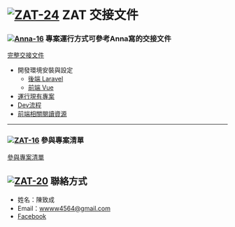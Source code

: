 # [![ZAT-24]][ZAT-24] ZAT 交接文件


### [![Anna-16]][Anna-16] 專案運行方式可參考Anna寫的交接文件

[完整交接文件](https://github.com/DaydreamLab/2019-anna-handover-doc)

- 開發環境安裝與設定
    - [後端 Laravel](https://github.com/DaydreamLab/2019-anna-handover-doc/blob/master/develop/setup-laravel.md)
    - [前端 Vue](https://github.com/DaydreamLab/2019-anna-handover-doc/blob/master/develop/setup-vue.md)
- [運行現有專案](develop/existing-project.md)
- [Dev流程](https://github.com/DaydreamLab/2019-anna-handover-doc/blob/master/develop/existing-project.md)
- [前端相關閱讀資源](https://github.com/DaydreamLab/2019-anna-handover-doc/blob/master/develop/frontend.md)

---

### [![ZAT-16]][ZAT-16] 參與專案清單
[參與專案清單](Project/index.md)


## [![ZAT-20]][ZAT-20] 聯絡方式

- 姓名：陳致成
- Email：wwww4564@gmail.com
- [Facebook](https://www.facebook.com/profile.php?id=100000152084188)

<!-- Avatar -->
[ZAT-24]: https://avatars.githubusercontent.com/u/31230074?s=24&v=4
[ZAT-20]: https://avatars.githubusercontent.com/u/31230074?s=20&v=4
[ZAT-16]: https://avatars.githubusercontent.com/u/31230074?s=16&v=4
[Anna-16]: https://avatars.githubusercontent.com/u/25897506?s=16&v=4
